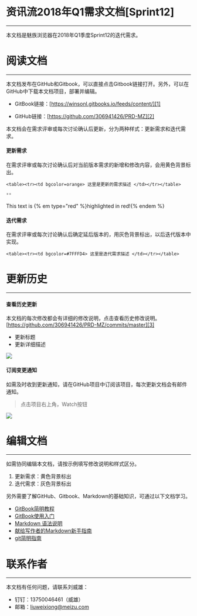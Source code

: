 # 资讯流2018年Q1需求文档[Sprint12]

---

本文档是魅族浏览器在2018年Q1季度Sprint12的迭代需求。

# 阅读文档

---

本文档发布在GitHub和Gitbook，可以直接点击Gitbook链接打开。另外，可以在GitHub中下载本文档项目，部署并编辑。

* GitBook链接：[https://winsonl.gitbooks.io/feeds/content/][1]

* GitHub链接：[https://github.com/306941426/PRD-MZ][2]

本文档会在需求评审或每次讨论确认后更新，分为两种样式：更新需求和迭代需求。

#### 更新需求

在需求评审或每次讨论确认后对当前版本需求的新增和修改内容，会用黄色背景标出。

`<table><tr><td bgcolor=orange> 这里是更新的需求描述 </td></tr></table>`

```js
**
```

This text is {% em type="red" %}highlighted in red!{% endem %}

#### 迭代需求

在需求评审或每次讨论确认后确定延后版本的，用灰色背景标出，以后迭代版本中实现。

`<table><tr><td bgcolor=#7FFFD4> 这里是迭代需求描述 </td></tr></table>`

# 更新历史

---

#### 查看历史更新

本文档的每次修改都会有详细的修改说明，点击查看历史修改说明。[https://github.com/306941426/PRD-MZ/commits/master][3]

* 更新标题
* 更新详细描述

![][image-1]

#### 订阅变更通知

如需及时收到更新通知，请在GitHub项目中订阅该项目，每次更新文档会有邮件通知。

> 点击项目右上角，Watch按钮

![][image-2]

# 编辑文档

---

如需协同编辑本文档，请按示例填写修改说明和样式区分。

1. 更新需求：黄色背景标出
2. 迭代需求：灰色背景标出

另外需要了解GitHub、Gitbook、Markdown的基础知识，可通过以下文档学习。

* [GitBook简明教程][4]
* [GitBook使用入门][5]
* [Markdown 语法说明][6]
* [献给写作者的Markdown新手指南][7]
* [git简明指南][8]

# 联系作者

---

本文档有任何问题，请联系刘威雄：

* 钉钉：13750046461（威雄）
* 邮箱：liuweixiong@meizu.com



[1]:	https://winsonl.gitbooks.io/feeds/content/
[2]:	https://github.com/306941426/PRD-MZ
[3]:	https://github.com/306941426/PRD-MZ/commits/master
[4]:	http://www.chengweiyang.cn/gitbook/basic-usage/README.html
[5]:	https://tonydeng.github.io/gitbook-zh/gitbook-howtouse/
[6]:	http://wowubuntu.com/markdown/
[7]:	http://www.jianshu.com/p/q81RER
[8]:	http://rogerdudler.github.io/git-guide/index.zh.html

[image-1]:	/assets/Commits_·_306941426_PRD-MZ.png
[image-2]:	/assets/306941426_PRD-MZ.png
